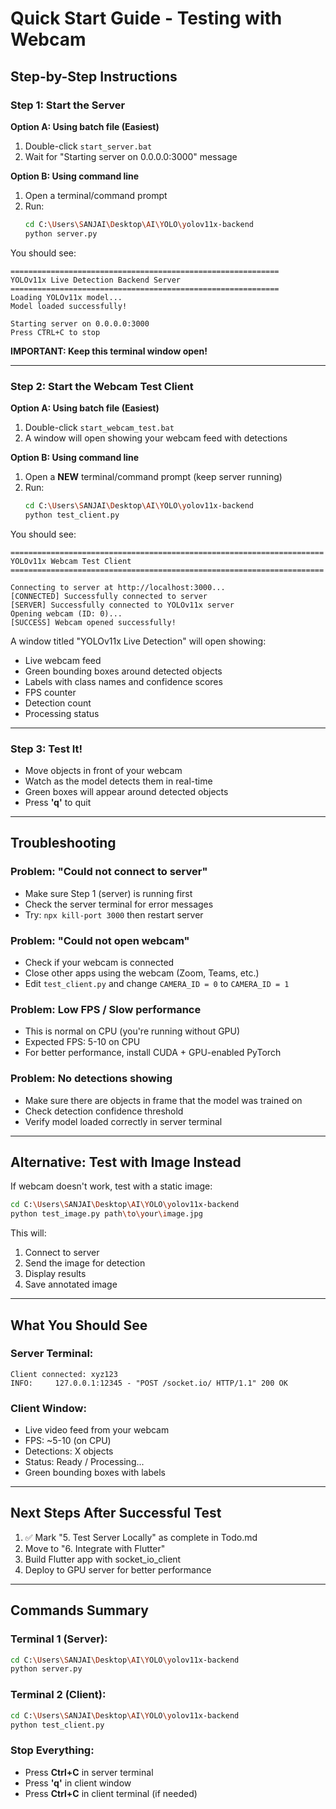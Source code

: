 # Quick Start Guide - Testing with Webcam

## Step-by-Step Instructions

### Step 1: Start the Server

**Option A: Using batch file (Easiest)**
1. Double-click `start_server.bat`
2. Wait for "Starting server on 0.0.0.0:3000" message

**Option B: Using command line**
1. Open a terminal/command prompt
2. Run:
   ```bash
   cd C:\Users\SANJAI\Desktop\AI\YOLO\yolov11x-backend
   python server.py
   ```

You should see:
```
============================================================
YOLOv11x Live Detection Backend Server
============================================================
Loading YOLOv11x model...
Model loaded successfully!

Starting server on 0.0.0.0:3000
Press CTRL+C to stop
```

**IMPORTANT: Keep this terminal window open!**

---

### Step 2: Start the Webcam Test Client

**Option A: Using batch file (Easiest)**
1. Double-click `start_webcam_test.bat`
2. A window will open showing your webcam feed with detections

**Option B: Using command line**
1. Open a **NEW** terminal/command prompt (keep server running)
2. Run:
   ```bash
   cd C:\Users\SANJAI\Desktop\AI\YOLO\yolov11x-backend
   python test_client.py
   ```

You should see:
```
======================================================================
YOLOv11x Webcam Test Client
======================================================================

Connecting to server at http://localhost:3000...
[CONNECTED] Successfully connected to server
[SERVER] Successfully connected to YOLOv11x server
Opening webcam (ID: 0)...
[SUCCESS] Webcam opened successfully!
```

A window titled "YOLOv11x Live Detection" will open showing:
- Live webcam feed
- Green bounding boxes around detected objects
- Labels with class names and confidence scores
- FPS counter
- Detection count
- Processing status

---

### Step 3: Test It!

- Move objects in front of your webcam
- Watch as the model detects them in real-time
- Green boxes will appear around detected objects
- Press **'q'** to quit

---

## Troubleshooting

### Problem: "Could not connect to server"
- Make sure Step 1 (server) is running first
- Check the server terminal for error messages
- Try: `npx kill-port 3000` then restart server

### Problem: "Could not open webcam"
- Check if your webcam is connected
- Close other apps using the webcam (Zoom, Teams, etc.)
- Edit `test_client.py` and change `CAMERA_ID = 0` to `CAMERA_ID = 1`

### Problem: Low FPS / Slow performance
- This is normal on CPU (you're running without GPU)
- Expected FPS: 5-10 on CPU
- For better performance, install CUDA + GPU-enabled PyTorch

### Problem: No detections showing
- Make sure there are objects in frame that the model was trained on
- Check detection confidence threshold
- Verify model loaded correctly in server terminal

---

## Alternative: Test with Image Instead

If webcam doesn't work, test with a static image:

```bash
cd C:\Users\SANJAI\Desktop\AI\YOLO\yolov11x-backend
python test_image.py path\to\your\image.jpg
```

This will:
1. Connect to server
2. Send the image for detection
3. Display results
4. Save annotated image

---

## What You Should See

### Server Terminal:
```
Client connected: xyz123
INFO:     127.0.0.1:12345 - "POST /socket.io/ HTTP/1.1" 200 OK
```

### Client Window:
- Live video feed from your webcam
- FPS: ~5-10 (on CPU)
- Detections: X objects
- Status: Ready / Processing...
- Green bounding boxes with labels

---

## Next Steps After Successful Test

1. ✅ Mark "5. Test Server Locally" as complete in Todo.md
2. Move to "6. Integrate with Flutter"
3. Build Flutter app with socket_io_client
4. Deploy to GPU server for better performance

---

## Commands Summary

### Terminal 1 (Server):
```bash
cd C:\Users\SANJAI\Desktop\AI\YOLO\yolov11x-backend
python server.py
```

### Terminal 2 (Client):
```bash
cd C:\Users\SANJAI\Desktop\AI\YOLO\yolov11x-backend
python test_client.py
```

### Stop Everything:
- Press **Ctrl+C** in server terminal
- Press **'q'** in client window
- Press **Ctrl+C** in client terminal (if needed)

